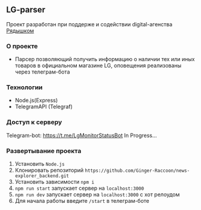 ## LG-parser
Проект разработан при поддерже и содействии digital-агенства [Рядышком](https://rjadysh.com/)
### О проекте
- Парсер позволяющий получить информацию о наличии тех или иных товаров в официальном магазине LG, оповещения реализованы через телеграм-бота 

### Технологии
+ Node.js(Express)
+ TelegramAPI (Telegraf)

### Доступ к серверу
Telegram-bot: https://t.me/LgMonitorStatusBot
In Progress...

### Развертывание проекта
1. Установить `Node.js`
2. Клонировать репозиторий `https://github.com/Ginger-Raccoon/news-explorer_backend.git`
3. Установить зависимости `npm i`
4. `npm run start` запускает сервер на `localhost:3000`
5. `npm run dev` запускает сервер на `localhost:3000` с хот релоудом
6. Для начала работы введите `/start` в телеграм-боте
